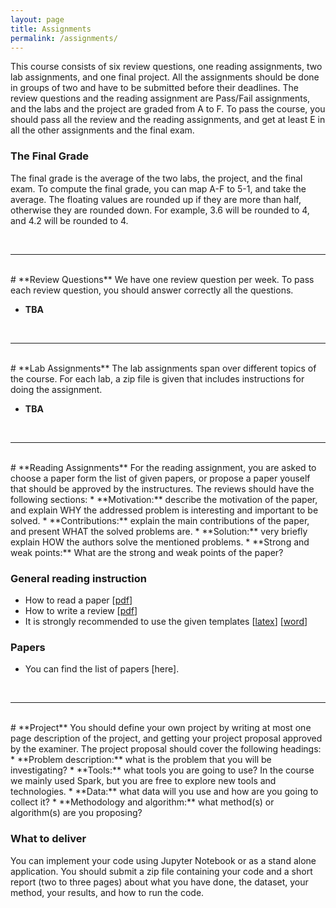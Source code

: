 ```yaml
---
layout: page
title: Assignments 
permalink: /assignments/
---
```

This course consists of six review questions, one reading assignments, two lab assignments, and one final project. All the assignments should be done in groups of two and have to be submitted before their deadlines. 
The review questions and the reading assignment are Pass/Fail assignments, and the labs and the project are graded from A to F. To pass the course, you should pass all the review and the reading assignments, and
get at least E in all the other assignments and the final exam.

### The Final Grade
The final grade is the average of the two labs, the project, and the final exam. To compute the final grade, you can map A-F to 5-1, and take the average. The floating values are rounded up if they are more than
half, otherwise they are rounded down. For example, 3.6 will be rounded to 4, and 4.2 will be rounded to 4.

<br>
<hr>
<br>
# **Review Questions**
We have one review question per week. To pass each review question, you should answer correctly all the questions.

* **TBA**

<br>
<hr>
<br>
# **Lab Assignments**
The lab assignments span over different topics of the course. For each lab, a zip file is given that includes instructions for doing the assignment.

* **TBA**

<br>
<hr>
<br>
# **Reading Assignments**
For the reading assignment, you are asked to choose a paper form the list of given papers, or propose a paper youself that should be approved by the instructures.
The reviews should have the following sections:
* **Motivation:** describe the motivation of the paper, and explain WHY the addressed problem is interesting and important to be solved.
* **Contributions:** explain the main contributions of the paper, and present WHAT the solved problems are.
* **Solution:** very briefly explain HOW the authors solve the mentioned problems.
* **Strong and weak points:** What are the strong and weak points of the paper? 

### General reading instruction
* How to read a paper [[pdf](/papers/paper-reading.pdf)]
* How to write a review [[pdf](/papers/review-writing.pdf)]
* It is strongly recommended to use the given templates [[latex](/papers/latex_template.tex)] [[word](/papers/word_template.doc)]

### Papers
* You can find the list of papers [here].

<br>
<hr>
<br>
# **Project**
You should define your own project by writing at most one page description of the project, and getting your project proposal approved by the examiner. The project proposal should cover the following headings:
* **Problem description:** what is the problem that you will be investigating?
* **Tools:** what tools you are going to use? In the course we mainly used Spark, but you are free to explore new tools and technologies.
* **Data:** what data will you use and how are you going to collect it? 
* **Methodology and algorithm:** what method(s) or algorithm(s) are you proposing? 

### What to deliver
You can implement your code using Jupyter Notebook or as a stand alone application. You should submit a zip file containing your code and a short report (two to three pages) about what you have done, the dataset, your method, your results, and how to run the code.
